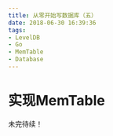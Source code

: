 ```yaml
---
title: 从零开始写数据库（五）
date: 2018-06-30 16:39:36
tags:
- LevelDB
- Go
- MemTable
- Database
---
```


# 实现MemTable

未完待续！